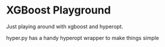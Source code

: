 # XGBoost Playground

Just playing around with xgboost and hyperopt.

hyper.py has a handy hyperopt wrapper to make things simple